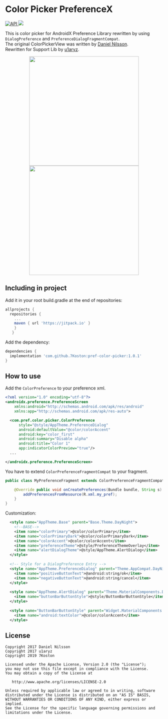 # Color Picker PreferenceX
[ ![API](https://img.shields.io/badge/API-14%2B-blue.svg?style=flat) ](https://android-arsenal.com/api?level=14)
[![](https://jitpack.io/v/7Koston/pref-color-picker.svg)](https://jitpack.io/#7Koston/pref-color-picker)

This is color picker for AndroidX Preference Library rewritten by using `DialogPreference` and `PreferenceDialogFragmentCompat`.</br>
The original ColorPickerView was written by [Daniel Nilsson](https://github.com/danielnilsson9/color-picker-view). </br>
Rewritten for Support Lib by [u1aryz](https://github.com/u1aryz/ColorPickerPreferenceCompat).

<p align="center">
  <img src="https://github.com/7Koston/pref-color-picker/blob/master/screenshots/1.png" height="350">
  <img src="https://github.com/7Koston/pref-color-picker/blob/master/screenshots/2.png" width="350">
</p>

## Including in project

Add it in your root build.gradle at the end of repositories:

```gradle
allprojects {
  repositories {
    ...
    maven { url 'https://jitpack.io' }
    }
   }
```

Add the dependency:

```gradle
dependencies {
  implementation 'com.github.7Koston:pref-color-picker:1.0.1'
}
```

## How to use
Add the `ColorPreference` to your preference xml.

```xml
<?xml version="1.0" encoding="utf-8"?>
<androidx.preference.PreferenceScreen
    xmlns:android="http://schemas.android.com/apk/res/android"
    xmlns:app="http://schemas.android.com/apk/res-auto">

  <com.pref.color.picker.ColorPreference
      style="@style/AppTheme.PreferenceDialog"
      android:defaultValue="@color/colorAccent"
      android:key="color_first"
      android:summary="Disable alpha"
      android:title="Color 1"
      app:indicatorColorPreview="true"/>
  ...

</androidx.preference.PreferenceScreen>
```

You have to extend `ColorPreferenceFragmentCompat` to your fragment.

```java
public class MyPreferenceFragment extends ColorPreferenceFragmentCompat {

    @Override public void onCreatePreferences(Bundle bundle, String s) {
        addPreferencesFromResource(R.xml.my_pref);
    }
}
```

Customization:

```xml
  <style name="AppTheme.Base" parent="Base.Theme.DayNight">
    <!--BASE-->
    <item name="colorPrimary">@color/colorPrimary</item>
    <item name="colorPrimaryDark">@color/colorPrimaryDark</item>
    <item name="colorAccent">@color/colorAccent</item>
    <item name="preferenceTheme">@style/PreferenceThemeOverlay</item>
    <item name="alertDialogTheme">@style/AppTheme.AlertDialog</item>
  </style>
  
  <!-- Style for a DialogPreference Entry -->
  <style name="AppTheme.PreferenceDialog" parent="Theme.AppCompat.DayNight.Dialog">
    <item name="positiveButtonText">@android:string/ok</item>
    <item name="negativeButtonText">@android:string/cancel</item>
  </style>
  
  <style name="AppTheme.AlertDialog" parent="Theme.MaterialComponents.DayNight.Dialog.Alert">
    <item name="buttonBarButtonStyle">@style/ButtonBarButtonStyle</item>
  </style>
  
  <style name="ButtonBarButtonStyle" parent="Widget.MaterialComponents.Button.TextButton.Dialog">
    <item name="android:textColor">@color/colorAccent</item>
  </style>
```

## License

```
Copyright 2017 Daniel Nilsson
Copyright 2017 u1aryz
Copyright 2019 7Koston

Licensed under the Apache License, Version 2.0 (the "License");
you may not use this file except in compliance with the License.
You may obtain a copy of the License at

   http://www.apache.org/licenses/LICENSE-2.0

Unless required by applicable law or agreed to in writing, software
distributed under the License is distributed on an "AS IS" BASIS,
WITHOUT WARRANTIES OR CONDITIONS OF ANY KIND, either express or implied.
See the License for the specific language governing permissions and
limitations under the License.
```
